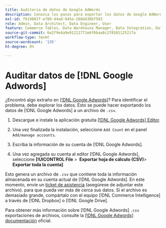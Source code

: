 ```yaml
---
title: Auditoría de datos de Google AdWords
description: Conozca los pasos para exportar los datos de Google AdWords.
exl-id: f619801f-e789-44ad-945e-268d430bf583
role: Admin, Data Architect, Data Engineer, User
feature: Commerce Tables, Data Warehouse Manager, Data Integration, Data Import/Export
source-git-commit: 6e2f9e4a9e91212771e6f6baa8c2f8101125217a
workflow-type: tm+mt
source-wordcount: '135'
ht-degree: 0%

---
```


# Auditar datos de [!DNL Google Adwords]

¿Encontró algo extraño en [[!DNL Google Adwords]](../integrations/google-adwords.md)? Para identificar el problema, debe explorar los datos. Esto se puede hacer exportando los datos de [!DNL Google Adwords] a un archivo de `.csv`.

1. Descargue e instale la aplicación gratuita [[!DNL Google Adwords] Editor](https://ads.google.com/home/tools/ads-editor/).

1. Una vez finalizada la instalación, seleccione `Add Count` en el panel `Add/manage accounts`.

1. Escriba la información de su cuenta de [!DNL Google Adwords].

1. Una vez agregada su cuenta al editor [!DNL Google Adwords], seleccione **[!UICONTROL File** > **&#x200B; Exportar hoja de cálculo (CSV)**> **Exportar toda la cuenta]**

Esto genera un archivo de `.csv` que contiene toda la información almacenada en su cuenta actual de [!DNL Google Adwords]. En este momento, envíe un [ticket de asistencia](https://experienceleague.adobe.com/docs/commerce-knowledge-base/kb/troubleshooting/miscellaneous/mbi-service-policies.html?lang=es) (asegúrese de adjuntar este archivo). para que pueda ver más de cerca sus datos. Si el archivo es demasiado grande, compártalo con el equipo [!DNL Commerce Intelligence] a través de [!DNL Dropbox] o [!DNL Google Drive].

Para obtener más información sobre [!DNL Google Adwords] `.csv` exportaciones de archivos, consulte la [[!DNL Google Adwords] documentación](https://support.google.com/google-ads/editor/answer/38657?hl=en) oficial.
